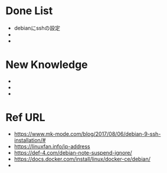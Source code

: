 # Done List

* debianにsshの設定
* 
* 

# New Knowledge

* 
* 
* 

# Ref URL

* https://www.mk-mode.com/blog/2017/08/06/debian-9-ssh-installation/#
* https://linuxfan.info/ip-address
* https://def-4.com/debian-note-suspend-ignore/
* https://docs.docker.com/install/linux/docker-ce/debian/
* 
